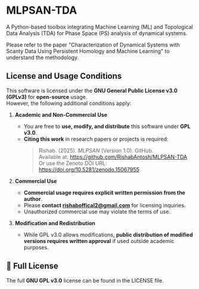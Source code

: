 # MLPSAN-TDA
A Python-based toolbox integrating Machine Learning (ML) and Topological Data Analysis (TDA) for Phase Space (PS) analysis of dynamical systems.


Please refer to the paper "Characterization of Dynamical Systems with Scanty Data
Using Persistent Homology and Machine Learning" to understand the methodology.




## **License and Usage Conditions**

This software is licensed under the **GNU General Public License v3.0 (GPLv3)** for **open-source** usage.  
However, the following additional conditions apply:

1. **Academic and Non-Commercial Use**  
   - You are free to **use, modify, and distribute** this software under **GPL v3.0**.
   - **Citing this work** in research papers or projects is required:
     > Rishab. (2025). *MLPSAN* (Version 1.0). GitHub.  
     > Available at: https://github.com/RishabAntosh/MLPSAN-TDA
     > Or use the Zenoto DOI URL: https://doi.org/10.5281/zenodo.15067955
  
2. **Commercial Use**  
   - **Commercial usage requires explicit written permission from the author**.  
   - Please **contact rishaboffical2@gmail.com** for licensing inquiries.  
   - Unauthorized commercial use may violate the terms of use.

3. **Modification and Redistribution**  
   - While GPL v3.0 allows modifications, **public distribution of modified versions requires written approval** if used outside academic purposes.

## 📜 Full License
The full **GNU GPL v3.0** license can be found in the LICENSE file.
